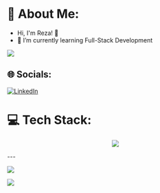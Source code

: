 # 💫 About Me:
- Hi, I'm Reza! 👋
- 🌱 I’m currently learning Full-Stack Development
<img src="https://i.imgur.com/zmXLgvW.gif">



## 🌐 Socials:
[![LinkedIn](https://img.shields.io/badge/LinkedIn-%230077B5.svg?logo=linkedin&logoColor=white)](https://linkedin.com/in/muhammad-reza-rizki-rahmadi-051212216) 


# 💻 Tech Stack:
<!--![My Skills](https://skillicons.dev/icons?i=react,nextjs,redux,tailwind,vite,nodejs,express,nestjs,ts,php,laravel,go,mysql,postgres,prisma,sequelize,mongodb,firebase,redis,postman,github,&theme=light)-->
<p align="center">
  <a href="https://skillicons.dev">
    <img src="https://skillicons.dev/icons?i=react,nextjs,redux,tailwind,vite,postman,github,nodejs,express,nestjs,ts,php,laravel,golang,mysql,postgres,prisma,sequelize,mongodb,firebase,redis,&theme=light&perline=7" />
  </a>
</p>
<!--# 📊 GitHub Stats:
![](https://github-readme-stats.vercel.app/api?username=kizaru1st&theme=radical&hide_border=true&include_all_commits=true&count_private=true)<br/>
![](https://github-readme-streak-stats.herokuapp.com/?user=kizaru1st&theme=radical&hide_border=true)<br/>
![](https://github-readme-stats.vercel.app/api/top-langs/?username=kizaru1st&theme=radical&hide_border=true&include_all_commits=true&count_private=true&layout=compact)
-->
---

[![](https://visitcount.itsvg.in/api?id=kizaru1st&icon=1&color=6)](https://visitcount.itsvg.in)


<!-- Proudly created with GPRM ( https://gprm.itsvg.in ) -->

<img src="https://github.com/Xx-Ashutosh-xX/Xx-Ashutosh-xX/blob/master/assets/93195.gif">















